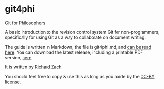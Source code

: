 git4phi
=======

Git for Philosophers

A basic introduction to the revision control system Git for non-programmers, specifically for using Git as a way to collaborate on document writing.

The guide is written in Markdown, the file is git4phi.md, and [can be read here](https://github.com/rzach/git4phi/blob/master/git4phi.md). You can download the latest release, including a printable PDF version, [here](https://github.com/rzach/git4phi/releases)

It is written by [Richard Zach](http://richardzach.org)

You should feel free to copy & use this as long as you abide by the [CC-BY license](LICENSE.md).
